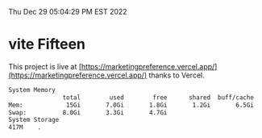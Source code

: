 Thu Dec 29 05:04:29 PM EST 2022

# vite Fifteen


This project is live at [https://marketingpreference.vercel.app/](https://marketingpreference.vercel.app/) thanks to Vercel.

```bash
System Memory
               total        used        free      shared  buff/cache   available
Mem:            15Gi       7.0Gi       1.8Gi       1.2Gi       6.5Gi       6.8Gi
Swap:          8.0Gi       3.3Gi       4.7Gi
System Storage
417M	.
```
